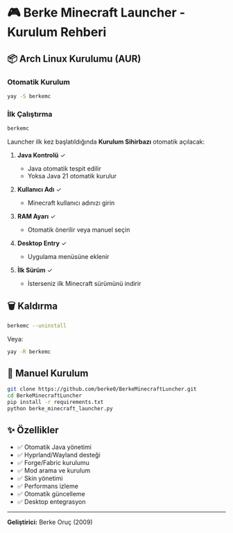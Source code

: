 # 🎮 Berke Minecraft Launcher - Kurulum Rehberi

## 📦 Arch Linux Kurulumu (AUR)

### Otomatik Kurulum
```bash
yay -S berkemc
```

### İlk Çalıştırma
```bash
berkemc
```

Launcher ilk kez başlatıldığında **Kurulum Sihirbazı** otomatik açılacak:

1. **Java Kontrolü** ✓
   - Java otomatik tespit edilir
   - Yoksa Java 21 otomatik kurulur

2. **Kullanıcı Adı** ✓
   - Minecraft kullanıcı adınızı girin

3. **RAM Ayarı** ✓
   - Otomatik önerilir veya manuel seçin

4. **Desktop Entry** ✓
   - Uygulama menüsüne eklenir

5. **İlk Sürüm** ✓
   - İsterseniz ilk Minecraft sürümünü indirir

## 🗑️ Kaldırma

```bash
berkemc --uninstall
```

Veya:
```bash
yay -R berkemc
```

## 🔧 Manuel Kurulum

```bash
git clone https://github.com/berke0/BerkeMinecraftLuncher.git
cd BerkeMinecraftLuncher
pip install -r requirements.txt
python berke_minecraft_launcher.py
```

## ✨ Özellikler

- ✅ Otomatik Java yönetimi
- ✅ Hyprland/Wayland desteği
- ✅ Forge/Fabric kurulumu
- ✅ Mod arama ve kurulum
- ✅ Skin yönetimi
- ✅ Performans izleme
- ✅ Otomatik güncelleme
- ✅ Desktop entegrasyon

---
**Geliştirici:** Berke Oruç (2009)

